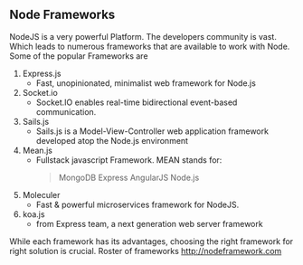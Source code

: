 ## Node Frameworks

NodeJS is a very powerful Platform. 
The developers community is vast. Which leads to numerous frameworks that are available to work with Node.
Some of the popular Frameworks are

1. Express.js
    - Fast, unopinionated, minimalist web framework for Node.js
2. Socket.io
    - Socket.IO enables real-time bidirectional event-based communication.
3. Sails.js
    - Sails.js is a Model-View-Controller web application framework developed atop the Node.js environment
4. Mean.js
    - Fullstack javascript Framework. 
        MEAN stands for:
        > MongoDB
        > Express
        > AngularJS
        > Node.js
6. Moleculer
    - Fast & powerful microservices framework for NodeJS.
5. koa.js
    - from Express team, a next generation web server framework

While each framework has its advantages, choosing the right framework for right solution is crucial.
Roster of frameworks http://nodeframework.com
